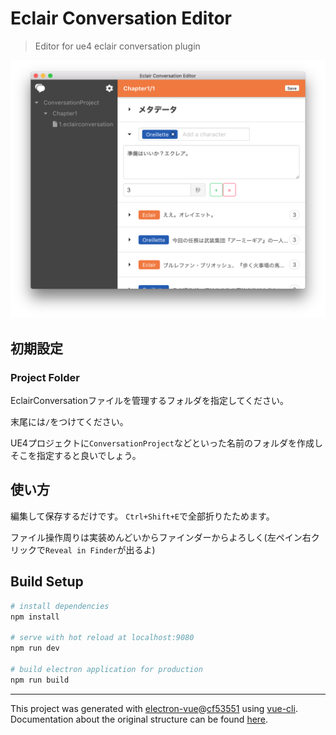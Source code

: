 # Eclair Conversation Editor

> Editor for ue4 eclair conversation plugin

<img src="Images/1.png" width="560">

## 初期設定

### Project Folder
EclairConversationファイルを管理するフォルダを指定してください。  

末尾には`/`をつけてください。

UE4プロジェクトに`ConversationProject`などといった名前のフォルダを作成しそこを指定すると良いでしょう。

## 使い方
編集して保存するだけです。
`Ctrl+Shift+E`で全部折りたためます。

ファイル操作周りは実装めんどいからファインダーからよろしく(左ペイン右クリックで`Reveal in Finder`が出るよ)

## Build Setup

``` bash
# install dependencies
npm install

# serve with hot reload at localhost:9080
npm run dev

# build electron application for production
npm run build


```

---

This project was generated with [electron-vue](https://github.com/SimulatedGREG/electron-vue)@[cf53551](https://github.com/SimulatedGREG/electron-vue/tree/cf53551a209b49220525e7de80f1c541d7096aef) using [vue-cli](https://github.com/vuejs/vue-cli). Documentation about the original structure can be found [here](https://simulatedgreg.gitbooks.io/electron-vue/content/index.html).

